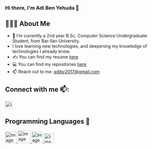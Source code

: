 ### Hi there, I'm Adi Ben Yehuda 👋

## :woman:🏻‍💻 About Me

- 🔭 I’m currently  a 2nd year B.Sc. Computer Science Undergraduate Student, from Bar-Ilan University.
- I love learning new technologies, and deepening my knowledge of technologies I already know.
- ✍ You can find my resume [here](https://drive.google.com/file/d/1GVCXdR9dhwzMP3OLJjXOu5svWeVyucCF/view?usp=sharing)
- 💻 You can find my repositories [here](https://github.com/adi-ben-yehuda?tab=repositories)
- 📫 Reach out to me: adiby2017@gmail.com

## Connect with me 📫:
[<img width="24" alt="image" src="https://user-images.githubusercontent.com/75027826/226171918-be429e7e-d3d7-46ae-842b-8ec634466506.png">
](https://www.linkedin.com/in/adi-ben-yehuda1/)

## Programming Languages 🚀
[<img width="37" alt="image" src="https://user-images.githubusercontent.com/75027826/226172040-d2eec93b-2bff-44b6-9cc4-300d8c37abcc.png">
](https://github.com/adi-ben-yehuda)
[<img width="41" alt="image" src="https://user-images.githubusercontent.com/75027826/226172053-b2844b97-bda7-4e6f-a7ed-1200b842e746.png">
](https://github.com/adi-ben-yehuda)
[<img width="37" alt="image" src="https://user-images.githubusercontent.com/75027826/226172084-10c4f07b-7526-4618-9665-442d6855f948.png">
](https://github.com/adi-ben-yehuda)
[<img width="32" alt="image" src="https://user-images.githubusercontent.com/75027826/226172148-057820b1-3c77-4b9e-8909-94cb6e281196.png">
](https://github.com/adi-ben-yehuda)
